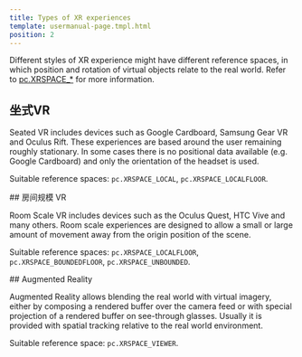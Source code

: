 ```yaml
---
title: Types of XR experiences
template: usermanual-page.tmpl.html
position: 2
---
```


Different styles of XR experience might have different reference spaces, in which position and rotation of virtual objects relate to the real world. Refer to [pc.XRSPACE_*][1] for more information.

## 坐式VR

Seated VR includes devices such as Google Cardboard, Samsung Gear VR and Oculus Rift. These experiences are based around the user remaining roughly stationary. In some cases there is no positional data available (e.g. Google Cardboard) and only the orientation of the headset is used.

Suitable reference spaces: `pc.XRSPACE_LOCAL`, `pc.XRSPACE_LOCALFLOOR`.

## 房间规模 VR

Room Scale VR includes devices such as the Oculus Quest, HTC Vive and many others. Room scale experiences are designed to allow a small or large amount of movement away from the origin position of the scene.

Suitable reference spaces: `pc.XRSPACE_LOCALFLOOR`, `pc.XRSPACE_BOUNDEDFLOOR`, `pc.XRSPACE_UNBOUNDED`.

## Augmented Reality

Augmented Reality allows blending the real world with virtual imagery, either by composing a rendered buffer over the camera feed or with special projection of a rendered buffer on see-through glasses. Usually it is provided with spatial tracking relative to the real world environment.

Suitable reference space: `pc.XRSPACE_VIEWER`.

[1]: /api/pc.html#XRSPACE_VIEWER

